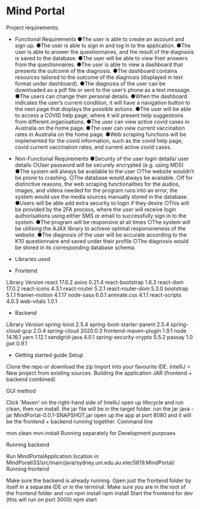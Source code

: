 # Mind Portal

Project requirements:
- Functional Requirements
●The user is able to create an account and sign up.
●The user is able to sign in and log in to the application.
●The user is able to answer the questionnaires, and the result of the diagnosis is
saved to the database.
●The user will be able to view their answers from the questionnaires.
●The user is able to view a dashboard that presents the outcome of the diagnosis.
●The dashboard contains resources tailored to the outcome of the diagnosis
(displayed in text format under dashboard).
●The diagnosis of the user can be downloaded as a pdf file or sent to the user’s
phone as a text message.
●The users can change their personal details.
●When the dashboard indicates the user’s current condition, it will have a navigation
button to the next page that displays the possible actions.
●The user will be able to access a COVID help page, where it will present help
suggestions from different organisations.
●The user can view active covid cases in Australia on the home page.
●The user can view current vaccination rates in Australia on the home page.
●Web scraping functions will be implemented for the covid information, such as the
covid help page, covid current vaccination rates, and current active covid cases.

- Non-Functional Requirements
●Security of the user login details/ user details
○User password will be securely encrypted (e.g. using MD5)
●The system will always be available to the user
○The website wouldn’t be prone to crashing.
○The database would always be available.
○If for distinctive reasons, the web scraping functionalities for the audios,
images, and videos needed for the program runs into an error, the system
would use the media sources manually stored in the database.
●Users will be able add extra security to login if they desire
○This will be provided by the 2FA process, where the user will receive login
authorisations using either SMS or email to successfully sign in to the system.
●The program will be responsive at all times
○The system will be utilising the AJAX library to achieve optimal
responsiveness of the website.
●The diagnosis of the user will be accurate according to the K10 questionnaire and
saved under their profile
○The diagnosis would be stored in its corresponding database schema.

- Libraries used
- Frontend

Library	Version
react	17.0.2
axios	0.21.4
react-bootstrap	1.6.3
react-dom	17.0.2
react-icons	4.3.1
react-router	5.2.1
react-router-dom	5.3.0
bootstrap	5.1.1
framer-motion	4.1.17
node-sass	6.0.1
animate.css	4.1.1
react-scripts	4.0.3
web-vitals	1.0.1



- Backend

Library	Version
spring-boot	2.5.4
spring-boot-starter-parent	2.5.4
spring-cloud-gcp	2.0.4
spring-cloud	2020.0.3
frontend-maven-plugin	1.9.1
node	14.16.1
yarn	1.12.1
sendgrid-java	4.0.1
spring-security-crypto	5.5.2
passay	1.0
jjwt	0.9.1


- Getting started guide
Setup

Clone the repo or download the zip
Import into your favourite IDE. IntelliJ = New project from existing sources.
Building the application JAR (frontend + backend combined)

GUI method

Click 'Maven' on the right-hand side of IntelliJ
open up lifecycle and run clean, then run install.
the jar file will be in the target folder.
run the jar java -jar MindPortal-0.0.1-SNAPSHOT.jar
open up the app at port 8080 and it will be the frontend + backend running together.
Command line

mvn clean
mvn install
Running separately for Development purposes

Running backend

Run MindPortalApplication location in MindPoratl33/src/main/java/sydney.uni.edu.au.elec5619.MindPortal/
Running frontend

Make sure the backend is already running.
Open just the frontend folder by itself in a separate IDE or in the terminal.
Make sure you are in the root of the frontend folder and run npm install npm install
Start the frontend for dev (this will run on port 3000) npm start
